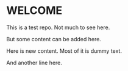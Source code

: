 # WELCOME

This is a test repo. Not much to see here.

But some content can be added here.

Here is new content. Most of it is dummy text.

And another line here.

